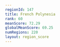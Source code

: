 ```yaml
---
regionId: 147
title: French Polynesia
rank: 60
meanScore: 72.29
globalMeanScore: 69.25
numRegions: 220
layout: region_score
---
```

